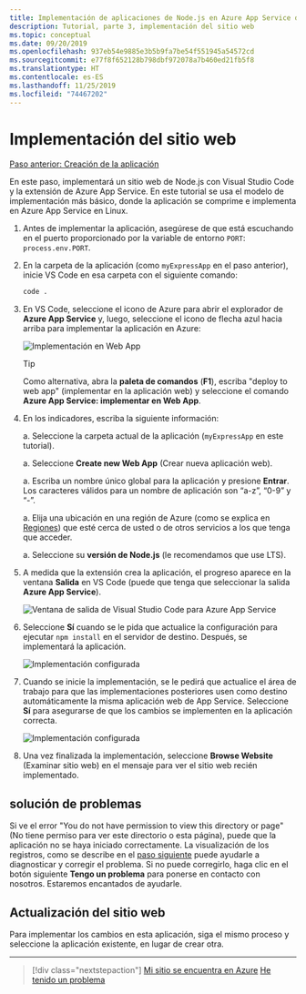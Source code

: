 ```yaml
---
title: Implementación de aplicaciones de Node.js en Azure App Service desde Visual Studio Code
description: Tutorial, parte 3, implementación del sitio web
ms.topic: conceptual
ms.date: 09/20/2019
ms.openlocfilehash: 937eb54e9885e3b5b9fa7be54f551945a54572cd
ms.sourcegitcommit: e77f8f652128b798dbf972078a7b460ed21fb5f8
ms.translationtype: HT
ms.contentlocale: es-ES
ms.lasthandoff: 11/25/2019
ms.locfileid: "74467202"
---
```

# <a name="deploy-the-website"></a>Implementación del sitio web

[Paso anterior: Creación de la aplicación](tutorial-vscode-azure-app-service-node-02.md)

En este paso, implementará un sitio web de Node.js con Visual Studio Code y la extensión de Azure App Service. En este tutorial se usa el modelo de implementación más básico, donde la aplicación se comprime e implementa en Azure App Service en Linux.

1. Antes de implementar la aplicación, asegúrese de que está escuchando en el puerto proporcionado por la variable de entorno `PORT`: `process.env.PORT`.

1. En la carpeta de la aplicación (como `myExpressApp` en el paso anterior), inicie VS Code en esa carpeta con el siguiente comando:

    ```bash
    code .
    ```

1. En VS Code, seleccione el icono de Azure para abrir el explorador de **Azure App Service** y, luego, seleccione el icono de flecha azul hacia arriba para implementar la aplicación en Azure:

    ![Implementación en Web App](media/deploy-azure/deploy.png)

    > [!TIP]
    > Como alternativa, abra la **paleta de comandos** (**F1**), escriba "deploy to web app" (implementar en la aplicación web) y seleccione el comando **Azure App Service: implementar en Web App**.

1. En los indicadores, escriba la siguiente información:

    a. Seleccione la carpeta actual de la aplicación (`myExpressApp` en este tutorial).

    a. Seleccione **Create new Web App** (Crear nueva aplicación web).

    a. Escriba un nombre único global para la aplicación y presione **Entrar**. Los caracteres válidos para un nombre de aplicación son “a-z”, “0-9” y “-”.

    a. Elija una ubicación en una región de Azure (como se explica en [Regiones](https://azure.microsoft.com/regions/)) que esté cerca de usted o de otros servicios a los que tenga que acceder.

    a. Seleccione su **versión de Node.js** (le recomendamos que use LTS).

1. A medida que la extensión crea la aplicación, el progreso aparece en la ventana **Salida** en VS Code (puede que tenga que seleccionar la salida **Azure App Service**).

    ![Ventana de salida de Visual Studio Code para Azure App Service](media/deploy-azure/output-window.png)

1. Seleccione **Sí** cuando se le pida que actualice la configuración para ejecutar `npm install` en el servidor de destino. Después, se implementará la aplicación.

    ![Implementación configurada](media/deploy-azure/server-build.png)

1. Cuando se inicie la implementación, se le pedirá que actualice el área de trabajo para que las implementaciones posteriores usen como destino automáticamente la misma aplicación web de App Service. Seleccione **Sí** para asegurarse de que los cambios se implementen en la aplicación correcta.

    ![Implementación configurada](media/deploy-azure/save-configuration.png)

1. Una vez finalizada la implementación, seleccione **Browse Website** (Examinar sitio web) en el mensaje para ver el sitio web recién implementado.

## <a name="troubleshooting"></a>solución de problemas

Si ve el error "You do not have permission to view this directory or page" (No tiene permiso para ver este directorio o esta página), puede que la aplicación no se haya iniciado correctamente. La visualización de los registros, como se describe en el [paso siguiente](tutorial-vscode-azure-app-service-node-04.md) puede ayudarle a diagnosticar y corregir el problema. Si no puede corregirlo, haga clic en el botón siguiente **Tengo un problema** para ponerse en contacto con nosotros. Estaremos encantados de ayudarle.

## <a name="updating-the-website"></a>Actualización del sitio web

Para implementar los cambios en esta aplicación, siga el mismo proceso y seleccione la aplicación existente, en lugar de crear otra.

----

> [!div class="nextstepaction"]
> [Mi sitio se encuentra en Azure](tutorial-vscode-azure-app-service-node-04.md) [He tenido un problema](https://www.research.net/r/PWZWZ52?tutorial=node-deployment-azureappservice&step=deploy-app)
